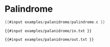 # Palindrome

```c
{{#input examples/palanidrome/palindrome.c }}
```

```
{{#input examples/palanidrome/in.txt }}
```

```
{{#input examples/palanidrome/out.txt }}
```
